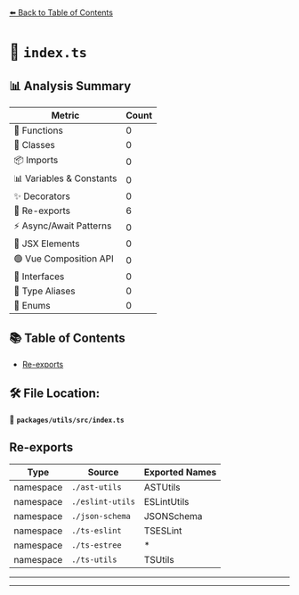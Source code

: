[⬅️ Back to Table of Contents](../../../index.md)

# 📄 `index.ts`

## 📊 Analysis Summary

| Metric | Count |
|--------|-------|
| 🔧 Functions | 0 |
| 🧱 Classes | 0 |
| 📦 Imports | 0 |
| 📊 Variables & Constants | 0 |
| ✨ Decorators | 0 |
| 🔄 Re-exports | 6 |
| ⚡ Async/Await Patterns | 0 |
| 💠 JSX Elements | 0 |
| 🟢 Vue Composition API | 0 |
| 📐 Interfaces | 0 |
| 📑 Type Aliases | 0 |
| 🎯 Enums | 0 |

## 📚 Table of Contents

- [Re-exports](#re-exports)

## 🛠️ File Location:
📂 **`packages/utils/src/index.ts`**

## Re-exports

| Type | Source | Exported Names |
|------|--------|----------------|
| namespace | `./ast-utils` | ASTUtils |
| namespace | `./eslint-utils` | ESLintUtils |
| namespace | `./json-schema` | JSONSchema |
| namespace | `./ts-eslint` | TSESLint |
| namespace | `./ts-estree` | * |
| namespace | `./ts-utils` | TSUtils |


---


---